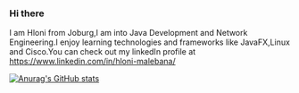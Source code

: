 ### Hi there 

I am Hloni from Joburg,I am into Java Development and Network Engineering.I enjoy learning technologies and frameworks like JavaFX,Linux and Cisco.You can check out my linkedIn profile at https://www.linkedin.com/in/hloni-malebana/

[![Anurag's GitHub stats](https://github-readme-stats.vercel.app/api?username=hloni-malebana)](https://github.com/hloni-malebana/github-readme-stats)


